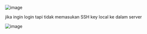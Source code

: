![image](https://user-images.githubusercontent.com/68781074/221351317-ffdae604-edfa-4ec8-aed2-24bf98b15c8f.png)

jika ingin login tapi tidak memasukan SSH key local ke dalam server

![image](https://user-images.githubusercontent.com/68781074/221952708-efab048a-59db-46f5-b754-9c7c340f722b.png)
